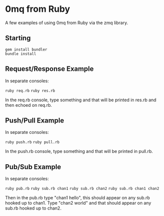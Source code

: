 # 0mq from Ruby

A few examples of using 0mq from Ruby via the zmq library.

## Starting

    gem install bundler
    bundle install

## Request/Response Example

In separate consoles:

```ruby req.rb```
```ruby res.rb```

In the req.rb console, type something and that will be printed in res.rb and then echoed on req.rb.

## Push/Pull Example

In separate consoles:

```ruby push.rb```
```ruby pull.rb```

In the push.rb console, type something and that will be printed in pull.rb.

## Pub/Sub Example

In separate consoles:

```ruby pub.rb```
```ruby sub.rb chan1```
```ruby sub.rb chan2```
```ruby sub.rb chan1 chan2```

Then in the pub.rb type "chan1 hello", this should appear on any sub.rb hooked up to chan1. Type "chan2 world" and that should appear on any sub.rb hooked up to chan2.

